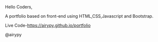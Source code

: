 Hello Coders,

A portfolio based on front-end using HTML,CSS,Javascript and Bootstrap.

Live Code-https://airypy.github.io/portfolio

@airypy
